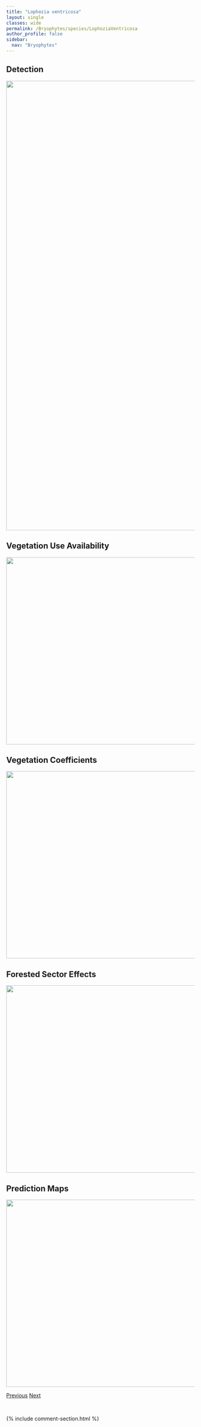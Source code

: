 ```yaml
---
title: "Lophozia ventricosa"
layout: single
classes: wide
permalink: /Bryophytes/species/LophoziaVentricosa
author_profile: false
sidebar:
  nav: "Bryophytes"
---
```


<h2>Detection</h2>

<a href="https://drive.google.com/uc?export=view&id=1Drz1DKTLzYxxRojEY-Rrk2oYVq9qpa9g">
<img src="https://drive.google.com/uc?export=view&id=1Drz1DKTLzYxxRojEY-Rrk2oYVq9qpa9g" height = "1200" width = "800">
</a>


<h2>Vegetation Use Availability</h2>

<a href="https://drive.google.com/uc?export=view&id=1hgImsGF7iBTjXZWMte4jKVtDOVij2_PY">
<img src="https://drive.google.com/uc?export=view&id=1hgImsGF7iBTjXZWMte4jKVtDOVij2_PY" height = "500" width = "1000">
</a>


<h2>Vegetation Coefficients</h2>

<a href="https://drive.google.com/uc?export=view&id=1soypuIYPyI0ElmdSaBv4mvFjHIxeFc1m">
<img src="https://drive.google.com/uc?export=view&id=1soypuIYPyI0ElmdSaBv4mvFjHIxeFc1m" height = "500" width = "1000">
</a>


<h2>Forested Sector Effects</h2>

<a href="https://drive.google.com/uc?export=view&id=1QXsCIZFG6F8ayb_0_YD9Fdn548JhnR-V">
<img src="https://drive.google.com/uc?export=view&id=1QXsCIZFG6F8ayb_0_YD9Fdn548JhnR-V" height = "500" width = "1000">
</a>


<h2>Prediction Maps</h2>

<a href="https://drive.google.com/uc?export=view&id=1_UdOG3MOSfRm9Rzf7hLGpPffmhqOPxqI">
<img src="https://drive.google.com/uc?export=view&id=1_UdOG3MOSfRm9Rzf7hLGpPffmhqOPxqI" height = "500" width = "1000">
</a>


<a href="/DevelopmentWebsite/Bryophytes/species/JamesoniellaAutumnalis" class="pagination--pager" title="Jamesoniella autumnalis">Previous</a> <a href="/DevelopmentWebsite/Bryophytes/species/FunariaHygrometrica" class="pagination--pager" title="Funaria hygrometrica">Next</a>

<p>&nbsp;</p>

{% include comment-section.html %}
